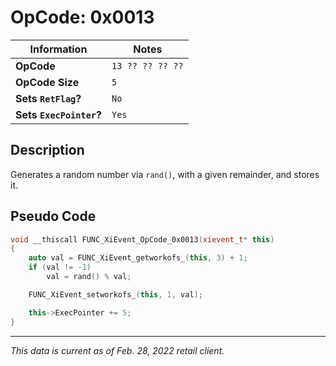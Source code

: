 # OpCode: 0x0013

| Information               | Notes |
|---                        |---    |
| **OpCode**                | `13 ?? ?? ?? ??` |
| **OpCode Size**           | `5`   |
| **Sets `RetFlag`?**       | `No`  |
| **Sets `ExecPointer`?**   | `Yes` |

## Description

Generates a random number via `rand()`, with a given remainder, and stores it.

## Pseudo Code

```cpp
void __thiscall FUNC_XiEvent_OpCode_0x0013(xievent_t* this)
{
    auto val = FUNC_XiEvent_getworkofs_(this, 3) + 1;
    if (val != -1)
        val = rand() % val;

    FUNC_XiEvent_setworkofs_(this, 1, val);

    this->ExecPointer += 5;
}
```

---

_This data is current as of Feb. 28, 2022 retail client._